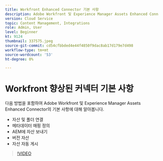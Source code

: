 ```yaml
---
title: Workfront Enhanced Connector 기본 사항
description: Adobe Workfront 및 Experience Manager Assets Enhanced Connector의 기본 사항에 대해 알아봅니다.
version: Cloud Service
topic: Content Management, Integrations
role: Admin, User
level: Beginner
kt: 9124
thumbnail: 337575.jpeg
source-git-commit: cd54cfbbded4e44f4850f9dac8ab17d179e7d498
workflow-type: tm+mt
source-wordcount: '53'
ht-degree: 0%

---
```



# Workfront 향상된 커넥터 기본 사항

다음 방법을 포함하여 Adobe Workfront 및 Experience Manager Assets Enhanced Connector의 기본 사항에 대해 알아봅니다.

+ 자산 및 폴더 연결
+ 메타데이터 매핑 정의
+ AEM에 자산 보내기
+ 버전 자산
+ 자산 자동 게시

>[!VIDEO](https://video.tv.adobe.com/v/337575/?quality=12&learn=on)
